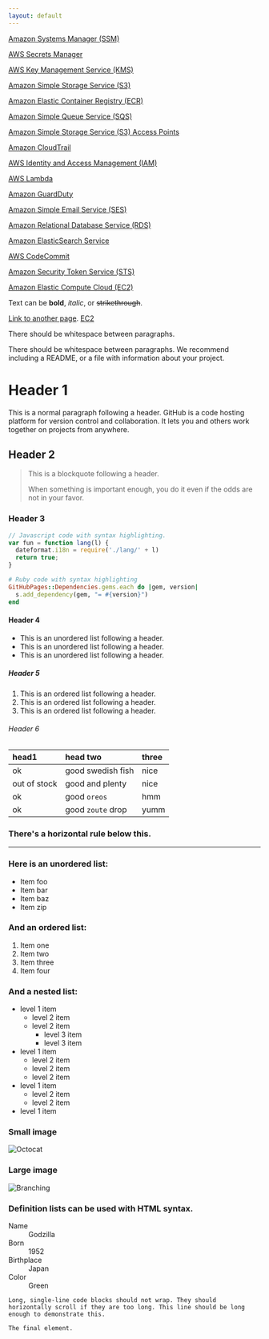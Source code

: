 ```yaml
---
layout: default
---
```


[Amazon Systems Manager (SSM)](./guardrails/ssm/guardrails.html)

[AWS Secrets Manager](./guardrails/secretsmanager/guardrails.html)

[AWS Key Management Service (KMS)](./guardrails/kms/guardrails.html)

[Amazon Simple Storage Service (S3)](./guardrails/s3/guardrails.html)

[Amazon Elastic Container Registry (ECR)](./guardrails/ecr/guardrails.html)

[Amazon Simple Queue Service (SQS)](./guardrails/sqs/guardrails.html)

[Amazon Simple Storage Service (S3) Access Points](./guardrails/s3-access-points/guardrails.html)

[Amazon CloudTrail](./guardrails/cloudtrail/guardrails.html)

[AWS Identity and Access Management (IAM)](./guardrails/iam/guardrails.html)

[AWS Lambda](./guardrails/lambda/guardrails.html)

[Amazon GuardDuty](./guardrails/guardduty/guardrails.html)

[Amazon Simple Email Service (SES)](./guardrails/ses/guardrails.html)

[Amazon Relational Database Service (RDS)](./guardrails/rds/guardrails.html)

[Amazon ElasticSearch Service](./guardrails/elasticsearch/guardrails.html)

[AWS CodeCommit](./guardrails/codecommit/guardrails.html)

[Amazon Security Token Service (STS)](./guardrails/sts/guardrails.html)

[Amazon Elastic Compute Cloud (EC2)](./guardrails/ec2/guardrails.html)

Text can be **bold**, _italic_, or ~~strikethrough~~.

[Link to another page](./another-page.html).
[EC2](./guardrails/ec2/guardrails.html)

There should be whitespace between paragraphs.

There should be whitespace between paragraphs. We recommend including a README, or a file with information about your project.

# Header 1

This is a normal paragraph following a header. GitHub is a code hosting platform for version control and collaboration. It lets you and others work together on projects from anywhere.

## Header 2

> This is a blockquote following a header.
>
> When something is important enough, you do it even if the odds are not in your favor.

### Header 3

```js
// Javascript code with syntax highlighting.
var fun = function lang(l) {
  dateformat.i18n = require('./lang/' + l)
  return true;
}
```

```ruby
# Ruby code with syntax highlighting
GitHubPages::Dependencies.gems.each do |gem, version|
  s.add_dependency(gem, "= #{version}")
end
```

#### Header 4

*   This is an unordered list following a header.
*   This is an unordered list following a header.
*   This is an unordered list following a header.

##### Header 5

1.  This is an ordered list following a header.
2.  This is an ordered list following a header.
3.  This is an ordered list following a header.

###### Header 6

| head1        | head two          | three |
|:-------------|:------------------|:------|
| ok           | good swedish fish | nice  |
| out of stock | good and plenty   | nice  |
| ok           | good `oreos`      | hmm   |
| ok           | good `zoute` drop | yumm  |

### There's a horizontal rule below this.

* * *

### Here is an unordered list:

*   Item foo
*   Item bar
*   Item baz
*   Item zip

### And an ordered list:

1.  Item one
1.  Item two
1.  Item three
1.  Item four

### And a nested list:

- level 1 item
  - level 2 item
  - level 2 item
    - level 3 item
    - level 3 item
- level 1 item
  - level 2 item
  - level 2 item
  - level 2 item
- level 1 item
  - level 2 item
  - level 2 item
- level 1 item

### Small image

![Octocat](https://github.githubassets.com/images/icons/emoji/octocat.png)

### Large image

![Branching](https://guides.github.com/activities/hello-world/branching.png)


### Definition lists can be used with HTML syntax.

<dl>
<dt>Name</dt>
<dd>Godzilla</dd>
<dt>Born</dt>
<dd>1952</dd>
<dt>Birthplace</dt>
<dd>Japan</dd>
<dt>Color</dt>
<dd>Green</dd>
</dl>

```
Long, single-line code blocks should not wrap. They should horizontally scroll if they are too long. This line should be long enough to demonstrate this.
```

```
The final element.
```

